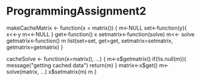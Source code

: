 # ProgrammingAssignment2
makeCacheMatrix <- function(x = matrix()) {
  m<-NULL
  set<-function(y){
  x<<-y
  m<<-NULL
}
get<-function() x
setmatrix<-function(solve) m<<- solve
getmatrix<-function() m
list(set=set, get=get,
   setmatrix=setmatrix,
   getmatrix=getmatrix)
}

cacheSolve <- function(x=matrix(), ...) {
    m<-x$getmatrix()
    if(!is.null(m)){
      message("getting cached data")
      return(m)
    }
    matrix<-x$get()
    m<-solve(matrix, ...)
    x$setmatrix(m)
    m
}
